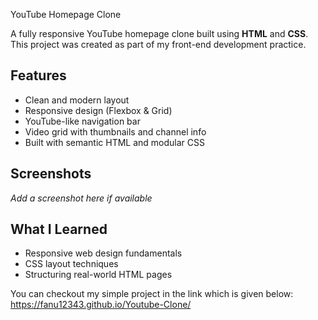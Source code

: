 
YouTube Homepage Clone

A fully responsive YouTube homepage clone built using **HTML** and **CSS**.  
This project was created as part of my front-end development practice.

##  Features
- Clean and modern layout
- Responsive design (Flexbox & Grid)
- YouTube-like navigation bar
- Video grid with thumbnails and channel info
- Built with semantic HTML and modular CSS

##  Screenshots
*Add a screenshot here if available*

##  What I Learned
- Responsive web design fundamentals
- CSS layout techniques
- Structuring real-world HTML pages

You can checkout my simple project in the link which is given below:
https://fanu12343.github.io/Youtube-Clone/
